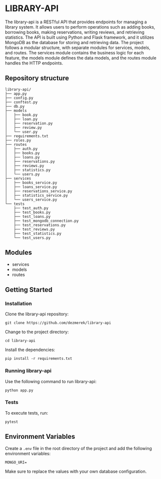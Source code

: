 # LIBRARY-API

The library-api is a RESTful API that provides endpoints for managing a library system. It allows users to perform operations such as adding books, borrowing books, making reservations, writing reviews, and retrieving statistics. The API is built using Python and Flask framework, and it utilizes MongoDB as the database for storing and retrieving data. The project follows a modular structure, with separate modules for services, models, and routes. The services module contains the business logic for each feature, the models module defines the data models, and the routes module handles the HTTP endpoints.


## Repository structure

```
library-api/
├── app.py
├── config.py
├── conftest.py
├── db.py
├── models
│   ├── book.py
│   ├── loan.py
│   ├── reservation.py
│   ├── review.py
│   └── user.py
├── requirements.txt
├── roles.py
├── routes
│   ├── auth.py
│   ├── books.py
│   ├── loans.py
│   ├── reservations.py
│   ├── reviews.py
│   ├── statistics.py
│   └── users.py
├── services
│   ├── books_service.py
│   ├── loans_service.py
│   ├── reservations_service.py
│   ├── statistics_service.py
│   └── users_service.py
└── tests
    ├── test_auth.py
    ├── test_books.py
    ├── test_loans.py
    ├── test_mongodb_connection.py
    ├── test_reservations.py
    ├── test_reviews.py
    ├── test_statistics.py
    └── test_users.py
```

## Modules

- services
- models
- routes

## Getting Started

### Installation

Clone the library-api repository:

```
git clone https://github.com/dezmerek/library-api
```

Change to the project directory:

```
cd library-api
```

Install the dependencies:

```
pip install -r requirements.txt
```

### Running library-api

Use the following command to run library-api:

```
python app.py
```

### Tests

To execute tests, run:

```
pytest
```

## Environment Variables

Create a `.env` file in the root directory of the project and add the following environment variables:

```
MONGO_URI=
```

Make sure to replace the values with your own database configuration.
